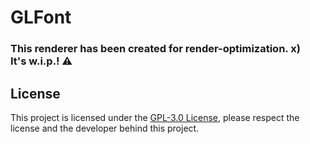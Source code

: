 # GLFont

### This renderer has been created for render-optimization. x)<br>It's w.i.p.! ⚠️

## License

This project is licensed under the [GPL-3.0 License](https://www.gnu.org/licenses/gpl-3.0.en.html), please respect the license and the
developer behind this project.
